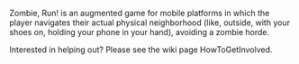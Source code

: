 Zombie, Run! is an augmented game for mobile platforms in which the player navigates their actual physical neighborhood (like, outside, with your shoes on, holding your phone in your hand), avoiding a zombie horde.

Interested in helping out?  Please see the wiki page HowToGetInvolved.